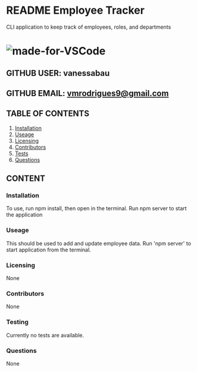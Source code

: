 # README Employee Tracker
CLI application to keep track of employees, roles, and departments
# ![made-for-VSCode](https://img.shields.io/badge/Made%20for-VSCode-1f425f.svg)
## GITHUB USER: vanessabau
## GITHUB EMAIL: vmrodrigues9@gmail.com

## TABLE OF CONTENTS
1. [Installation](###Installation)
2. [Useage](###Useage)
3. [Licensing](###Licensing)
4. [Contributors](###Contributors)
5. [Tests](###Testing)
6. [Questions](###Questions)

## CONTENT
### Installation
To use, run npm install, then open in the terminal. Run npm server to start the application
### Useage
This should be used to add and update employee data. Run 'npm server' to start application from the terminal.
### Licensing
None
### Contributors
None
### Testing
Currently no tests are available.
### Questions
None

